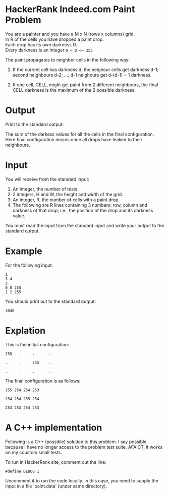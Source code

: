 # HackerRank Indeed.com Paint Problem

You are a painter and you have a M x N (rows x columns) grid.<br/>
In R of the cells you have dropped a paint drop.<br/>
Each drop has its own darkness D.<br/>
Every darkness is an integer
```0 < D <= 255```

The paint propagates to neighbor cells in the following way:

1. If the current cell has darkness d, the neighour cells get
   darkness d-1; second neighbours d-2; ...; d-1 neighours
   get d-(d-1) = 1 darkness.

2. If one cell, CELL, might get paint from 2 different neighbours,
   the final CELL darkness is the maximum of the 2 possible darkness.

# Output
Print to the standard output:

The sum of the darkess values for all the cells in the final configuration.
Here final configuration means once all drops have leaked to their neighbours.

# Input
You will receive from the standard input:
1. An integer, the number of tests.
2. 2 integers, H and W, the height and width of the grid.
3. An integer, R, the number of cells with a paint drop.
4. The following are R lines containing 3 numbers:
   row, column and darkness of that drop; i.e., the position
   of the drop and its darkness value.

You must read the input from the standard input and write your output
to the standard output.

# Example
For the following input:
```
1
3 4
2
0 0 255
1 2 255
```
You should print out to the standard output:
```
3046
```

# Explation
This is the initial configuration:
```
255   .     .      .

.     .     255    .

.     .     .      .
```

The final configuration is as follows:
```
255 254 254 253

254 254 255 254

253 253 254 253
```

# A C++ implementation

Following is a C++ (possible) solution to this problem.  I say possible
because I have no longer access to the problem test suite.
AFAICT, it works on my coustom small tests.

To run in HackerRank site, comment out the line:

```#define DEBUG 1```

Uncomment it to run the code locally.  In this case, you need to
supply the input in a file 'paint.data' (under same directory).
